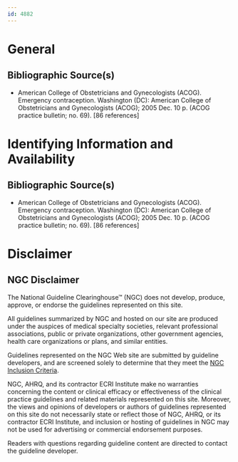```yaml
---
id: 4882
---
```


# General

## Bibliographic Source(s)

- American College of Obstetricians and Gynecologists (ACOG). Emergency contraception. Washington (DC): American College of Obstetricians and Gynecologists (ACOG); 2005 Dec. 10 p. (ACOG practice bulletin; no. 69). [86 references]

# Identifying Information and Availability

## Bibliographic Source(s)

- American College of Obstetricians and Gynecologists (ACOG). Emergency contraception. Washington (DC): American College of Obstetricians and Gynecologists (ACOG); 2005 Dec. 10 p. (ACOG practice bulletin; no. 69). [86 references]

# Disclaimer

## NGC Disclaimer

The National Guideline Clearinghouse™ (NGC) does not develop, produce, approve, or endorse the guidelines represented on this site.

All guidelines summarized by NGC and hosted on our site are produced under the auspices of medical specialty societies, relevant professional associations, public or private organizations, other government agencies, health care organizations or plans, and similar entities.

Guidelines represented on the NGC Web site are submitted by guideline developers, and are screened solely to determine that they meet the [NGC Inclusion Criteria](/help-and-about/summaries/inclusion-criteria).

NGC, AHRQ, and its contractor ECRI Institute make no warranties concerning the content or clinical efficacy or effectiveness of the clinical practice guidelines and related materials represented on this site. Moreover, the views and opinions of developers or authors of guidelines represented on this site do not necessarily state or reflect those of NGC, AHRQ, or its contractor ECRI Institute, and inclusion or hosting of guidelines in NGC may not be used for advertising or commercial endorsement purposes.

Readers with questions regarding guideline content are directed to contact the guideline developer.

